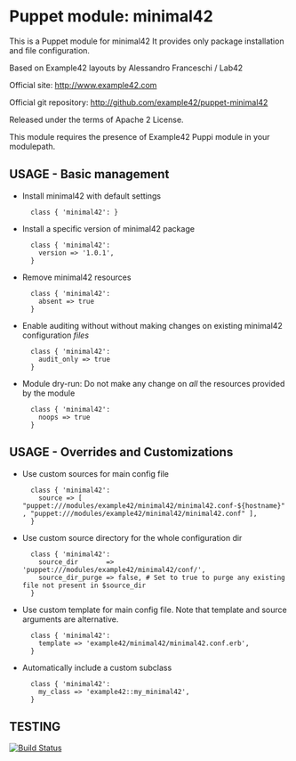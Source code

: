 # Puppet module: minimal42

This is a Puppet module for minimal42
It provides only package installation and file configuration.

Based on Example42 layouts by Alessandro Franceschi / Lab42

Official site: http://www.example42.com

Official git repository: http://github.com/example42/puppet-minimal42

Released under the terms of Apache 2 License.

This module requires the presence of Example42 Puppi module in your modulepath.


## USAGE - Basic management

* Install minimal42 with default settings

        class { 'minimal42': }

* Install a specific version of minimal42 package

        class { 'minimal42':
          version => '1.0.1',
        }

* Remove minimal42 resources

        class { 'minimal42':
          absent => true
        }

* Enable auditing without without making changes on existing minimal42 configuration *files*

        class { 'minimal42':
          audit_only => true
        }

* Module dry-run: Do not make any change on *all* the resources provided by the module

        class { 'minimal42':
          noops => true
        }


## USAGE - Overrides and Customizations
* Use custom sources for main config file 

        class { 'minimal42':
          source => [ "puppet:///modules/example42/minimal42/minimal42.conf-${hostname}" , "puppet:///modules/example42/minimal42/minimal42.conf" ], 
        }


* Use custom source directory for the whole configuration dir

        class { 'minimal42':
          source_dir       => 'puppet:///modules/example42/minimal42/conf/',
          source_dir_purge => false, # Set to true to purge any existing file not present in $source_dir
        }

* Use custom template for main config file. Note that template and source arguments are alternative. 

        class { 'minimal42':
          template => 'example42/minimal42/minimal42.conf.erb',
        }

* Automatically include a custom subclass

        class { 'minimal42':
          my_class => 'example42::my_minimal42',
        }



## TESTING
[![Build Status](https://travis-ci.org/example42/puppet-minimal42.png?branch=master)](https://travis-ci.org/example42/puppet-minimal42)
